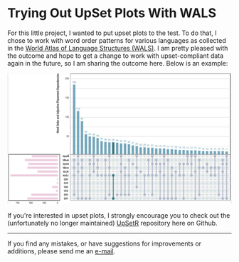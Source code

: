 # Trying Out UpSet Plots With WALS

For this little project, I wanted to put upset plots to the test. To do that, I chose to work with word order patterns for various languages as collected in the [World Atlas of Language Structures (WALS)](https://wals.info). I am pretty pleased with the outcome and hope to get a change to work with upset-compliant data again in the future, so I am sharing the outcome here. Below is an example:

<p align="center">
<img src="https://github.com/mkthalmann/WALS-upsets/blob/master/figs/example.png">
</p>

If you're interested in upset plots, I strongly encourage you to check out the (unfortunately no longer maintained) [UpSetR](https://github.com/hms-dbmi/UpSetR) repository here on Github.

----
If you find any mistakes, or have suggestions for improvements or additions, please send me an [e-mail](mailto:maik.thalmann@gmail.com?subject=[GitHub]%20WALS-UpSetR).
